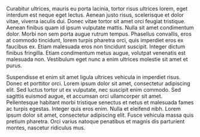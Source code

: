 Curabitur ultrices, mauris eu porta lacinia, tortor risus ultrices lorem, eget interdum est neque eget lectus. Aenean justo risus, scelerisque et dolor vitae, viverra iaculis dui. Donec vitae tortor sit amet orci feugiat tristique. Aenean finibus quam id ipsum vulputate mattis. Nulla sit amet condimentum dolor. Morbi non sem porta augue rutrum tempus. Phasellus convallis, eros at commodo tincidunt, lorem turpis pharetra orci, quis imperdiet eros ex faucibus ex. Etiam malesuada eros non tincidunt suscipit. Integer dictum finibus fringilla. Etiam condimentum metus augue, volutpat venenatis est malesuada non. Vestibulum eget nunc a enim ultrices molestie sit amet et purus.

Suspendisse et enim sit amet ligula ultrices vehicula in imperdiet risus. Donec et porttitor orci. Lorem ipsum dolor sit amet, consectetur adipiscing elit. Sed luctus tortor ut ex vulputate, nec suscipit enim commodo. Sed sagittis euismod augue, et accumsan orci ullamcorper sit amet. Pellentesque habitant morbi tristique senectus et netus et malesuada fames ac turpis egestas. Integer quis eros enim. Nulla et eleifend nibh. Lorem ipsum dolor sit amet, consectetur adipiscing elit. Fusce vehicula massa quis pretium pharetra. Orci varius natoque penatibus et magnis dis parturient montes, nascetur ridiculus mus.